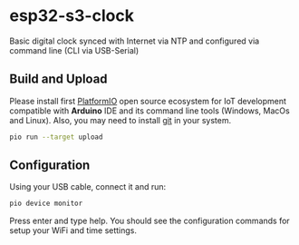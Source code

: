 # esp32-s3-clock

Basic digital clock synced with Internet via NTP and configured via command line (CLI via USB-Serial)

## Build and Upload

Please install first [PlatformIO](http://platformio.org/) open source ecosystem for IoT development compatible with **Arduino** IDE and its command line tools (Windows, MacOs and Linux). Also, you may need to install [git](http://git-scm.com/) in your system.

```bash
pio run --target upload
```

## Configuration

Using your USB cable, connect it and run:

```bash
pio device monitor
```

Press enter and type help. You should see the configuration commands for setup your WiFi and time settings.


